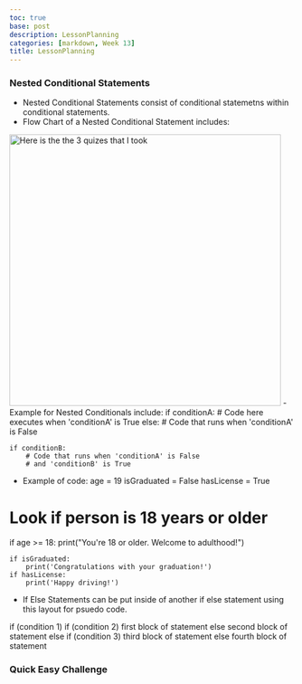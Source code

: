 ```yaml
---
toc: true
base: post
description: LessonPlanning
categories: [markdown, Week 13]
title: LessonPlanning
---
```


### Nested Conditional Statements
- Nested Conditional Statements consist of conditional statemetns within conditional statements.
- Flow Chart of a Nested Conditional Statement includes: 
<img src='{{ "/images/nestedconditional.PNG" | relative_url }}' width='480' alt='Here is the the 3 quizes that I took'>
- Example for Nested Conditionals include:
if conditionA:
    # Code here executes when 'conditionA' is True
else:
    # Code that runs when 'conditionA' is False

    if conditionB:
        # Code that runs when 'conditionA' is False
        # and 'conditionB' is True
- Example of code:
age = 19
isGraduated = False
hasLicense = True

# Look if person is 18 years or older
if age >= 18:
    print("You're 18 or older. Welcome to adulthood!")

    if isGraduated:
        print('Congratulations with your graduation!')
    if hasLicense:
        print('Happy driving!')
- If Else Statements can be put inside of another if else statement using this layout for psuedo code.

if (condition 1)
    if (condition 2)
        first block of statement
    else 
        second block of statement
else
    if (condition 3)
        third block of statement
    else 
        fourth block of statement

### Quick Easy Challenge
